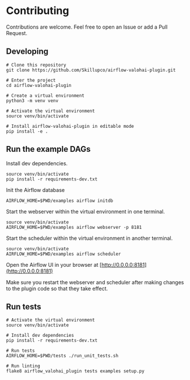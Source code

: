 # Contributing

Contributions are welcome. Feel free to open an Issue or add a Pull Request.

## Developing

```
# Clone this repository
git clone https://github.com/Skillupco/airflow-valohai-plugin.git

# Enter the project
cd airflow-valohai-plugin

# Create a virtual environment
python3 -m venv venv

# Activate the virtual environment
source venv/bin/activate

# Install airflow-valohai-plugin in editable mode
pip install -e .
```

## Run the example DAGs

Install dev dependencies.
```
source venv/bin/activate
pip install -r requirements-dev.txt
```

Init the Airflow database
```
AIRFLOW_HOME=$PWD/examples airflow initdb
```

Start the webserver within the virtual environment in one terminal.
```
source venv/bin/activate
AIRFLOW_HOME=$PWD/examples airflow webserver -p 8181
```

Start the scheduler within the virtual environment in another terminal.
```
source venv/bin/activate
AIRFLOW_HOME=$PWD/examples airflow scheduler
```

Open the Airflow UI in your browser at [http://0.0.0.0:8181](http://0.0.0.0:8181)

Make sure you restart the webserver and scheduler after making changes to the plugin code so that they take effect.

## Run tests

```
# Activate the virtual environment
source venv/bin/activate

# Install dev dependencies
pip install -r requirements-dev.txt

# Run tests
AIRFLOW_HOME=$PWD/tests ./run_unit_tests.sh

# Run linting
flake8 airflow_valohai_plugin tests examples setup.py
```
